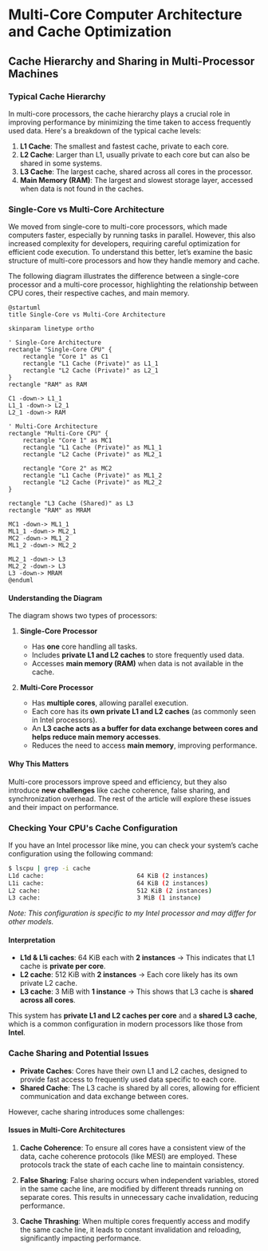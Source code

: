 # Multi-Core Computer Architecture and Cache Optimization

## Cache Hierarchy and Sharing in Multi-Processor Machines

### Typical Cache Hierarchy

In multi-core processors, the cache hierarchy plays a crucial role in improving performance by minimizing the time taken to access frequently used data. Here's a breakdown of the typical cache levels:

1. **L1 Cache**: The smallest and fastest cache, private to each core.
2. **L2 Cache**: Larger than L1, usually private to each core but can also be shared in some systems.
3. **L3 Cache**: The largest cache, shared across all cores in the processor.
4. **Main Memory (RAM)**: The largest and slowest storage layer, accessed when data is not found in the caches.

### Single-Core vs Multi-Core Architecture

We moved from single-core to multi-core processors, which made computers faster, especially by running tasks in parallel. However, this also increased complexity for developers, requiring careful optimization for efficient code execution. To understand this better, let’s examine the basic structure of multi-core processors and how they handle memory and cache.

The following diagram illustrates the difference between a single-core processor and a multi-core processor, highlighting the relationship between CPU cores, their respective caches, and main memory.

```plantuml
@startuml
title Single-Core vs Multi-Core Architecture

skinparam linetype ortho

' Single-Core Architecture
rectangle "Single-Core CPU" {
    rectangle "Core 1" as C1
    rectangle "L1 Cache (Private)" as L1_1
    rectangle "L2 Cache (Private)" as L2_1
}
rectangle "RAM" as RAM

C1 -down-> L1_1
L1_1 -down-> L2_1
L2_1 -down-> RAM

' Multi-Core Architecture
rectangle "Multi-Core CPU" {
    rectangle "Core 1" as MC1
    rectangle "L1 Cache (Private)" as ML1_1
    rectangle "L2 Cache (Private)" as ML2_1

    rectangle "Core 2" as MC2
    rectangle "L1 Cache (Private)" as ML1_2
    rectangle "L2 Cache (Private)" as ML2_2
}

rectangle "L3 Cache (Shared)" as L3
rectangle "RAM" as MRAM

MC1 -down-> ML1_1
ML1_1 -down-> ML2_1
MC2 -down-> ML1_2
ML1_2 -down-> ML2_2

ML2_1 -down-> L3
ML2_2 -down-> L3
L3 -down-> MRAM
@enduml
```

#### Understanding the Diagram  

The diagram shows two types of processors:

1. **Single-Core Processor**  
   - Has **one** core handling all tasks.  
   - Includes **private L1 and L2 caches** to store frequently used data.  
   - Accesses **main memory (RAM)** when data is not available in the cache.  

2. **Multi-Core Processor**  
   - Has **multiple cores**, allowing parallel execution.  
   - Each core has its **own private L1 and L2 caches** (as commonly seen in Intel processors).  
   - An **L3 cache acts as a buffer for data exchange between cores and helps reduce main memory accesses**.  
   - Reduces the need to access **main memory**, improving performance.  

#### Why This Matters  

Multi-core processors improve speed and efficiency, but they also introduce **new challenges** like cache coherence, false sharing, and synchronization overhead. The rest of the article will explore these issues and their impact on performance.

### Checking Your CPU's Cache Configuration  

If you have an Intel processor like mine, you can check your system’s cache configuration using the following command:

```bash
$ lscpu | grep -i cache
L1d cache:                          64 KiB (2 instances)
L1i cache:                          64 KiB (2 instances)
L2 cache:                           512 KiB (2 instances)
L3 cache:                           3 MiB (1 instance)
```

*Note: This configuration is specific to my Intel processor and may differ for other models.*

#### Interpretation  

- **L1d & L1i caches**: 64 KiB each with **2 instances** → This indicates that L1 cache is **private per core**.  
- **L2 cache**: 512 KiB with **2 instances** → Each core likely has its own private L2 cache.  
- **L3 cache**: 3 MiB with **1 instance** → This shows that L3 cache is **shared across all cores**.  

This system has **private L1 and L2 caches per core** and a **shared L3 cache**, which is a common configuration in modern processors like those from **Intel**.

### Cache Sharing and Potential Issues  

- **Private Caches**: Cores have their own L1 and L2 caches, designed to provide fast access to frequently used data specific to each core.
- **Shared Cache**: The L3 cache is shared by all cores, allowing for efficient communication and data exchange between cores.

However, cache sharing introduces some challenges:

#### Issues in Multi-Core Architectures  

1. **Cache Coherence**: To ensure all cores have a consistent view of the data, cache coherence protocols (like MESI) are employed. These protocols track the state of each cache line to maintain consistency.
   
2. **False Sharing**: False sharing occurs when independent variables, stored in the same cache line, are modified by different threads running on separate cores. This results in unnecessary cache invalidation, reducing performance.
   
3. **Cache Thrashing**: When multiple cores frequently access and modify the same cache line, it leads to constant invalidation and reloading, significantly impacting performance.

